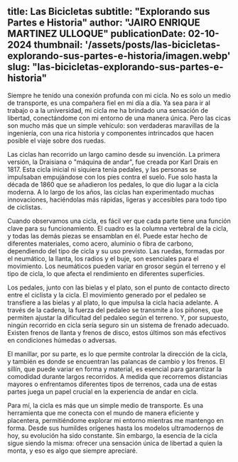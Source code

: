 title: Las Bicicletas 
subtitle: "Explorando sus Partes e Historia"
author: "JAIRO ENRIQUE MARTINEZ ULLOQUE"
publicationDate:  02-10-2024
thumbnail: '/assets/posts/las-bicicletas-explorando-sus-partes-e-historia/imagen.webp'
slug: "las-bicicletas-explorando-sus-partes-e-historia"
---
Siempre he tenido una conexión profunda con mi cicla. No es solo un medio de transporte, es una compañera fiel en mi día a día. Ya sea para ir al trabajo o a la universidad, mi cicla me ha brindado una sensación de libertad, conectándome con mi entorno de una manera única. Pero las cicas son mucho más que un simple vehículo: son verdaderas maravillas de la ingeniería, con una rica historia y componentes intrincados que hacen posible el viaje sobre dos ruedas.

Las ciclas han recorrido un largo camino desde su invención. La primera versión, la Draisiana o "máquina de andar", fue creada por Karl Drais en 1817. Esta cicla inicial ni siquiera tenía pedales, y las personas se impulsaban empujándose con los pies contra el suelo. Fue solo hasta la década de 1860 que se añadieron los pedales, lo que dio lugar a la cicla moderna. A lo largo de los años, las ciclas han experimentado muchas innovaciones, haciéndolas más rápidas, ligeras y accesibles para todo tipo de ciclistas.

Cuando observamos una cicla, es fácil ver que cada parte tiene una función clave para su funcionamiento. El cuadro es la columna vertebral de la cicla, y todas las demás piezas se ensamblan en él. Puede estar hecho de diferentes materiales, como acero, aluminio o fibra de carbono, dependiendo del tipo de cicla y su uso previsto. Las ruedas, formadas por el neumático, la llanta, los radios y el buje, son esenciales para el movimiento. Los neumáticos pueden variar en grosor según el terreno y el tipo de cicla, lo que afecta el rendimiento en diferentes superficies.

Los pedales, junto con las bielas y el plato, son el punto de contacto directo entre el ciclista y la cicla. El movimiento generado por el pedaleo se transfiere a las bielas y al plato, lo que impulsa la cicla hacia adelante. A través de la cadena, la fuerza del pedaleo se transmite a los piñones, que permiten ajustar la dificultad del pedaleo según el terreno. Y, por supuesto, ningún recorrido en cicla sería seguro sin un sistema de frenado adecuado. Existen frenos de llanta y frenos de disco, estos últimos son más efectivos en condiciones húmedas o adversas.

El manillar, por su parte, es lo que permite controlar la dirección de la cicla, y también es donde se encuentran las palancas de cambio y los frenos. El sillín, que puede variar en forma y material, es esencial para garantizar la comodidad durante largos recorridos. A medida que recorremos distancias mayores o enfrentamos diferentes tipos de terrenos, cada una de estas partes juega un papel crucial en la experiencia de andar en cicla.

Para mí, la cicla es más que un simple medio de transporte. Es una herramienta que me conecta con el mundo de manera eficiente y placentera, permitiéndome explorar mi entorno mientras me mantengo en forma. Desde sus humildes orígenes hasta los modelos ultramodernos de hoy, su evolución ha sido constante. Sin embargo, la esencia de la cicla sigue siendo la misma: ofrecer una sensación única de libertad a quien la monta, y eso es algo que siempre apreciaré.